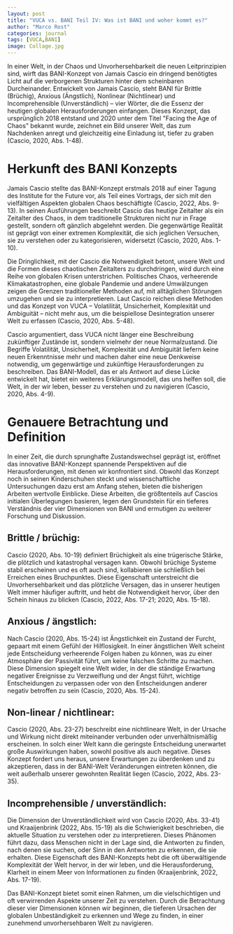 ```yaml
---
layout: post
title: "VUCA vs. BANI Teil IV: Was ist BANI und woher kommt es?"
author: "Marco Rost"
categories: journal
tags: [VUCA,BANI]
image: Collage.jpg
---
```


In einer Welt, in der Chaos und Unvorhersehbarkeit die neuen Leitprinzipien sind, wirft das BANI-Konzept von Jamais Cascio ein dringend benötigtes Licht auf die verborgenen Strukturen hinter dem scheinbaren Durcheinander. Entwickelt von Jamais Cascio, steht BANI für Brittle (Brüchig), Anxious (Ängstlich), Nonlinear (Nichtlinear) und Incomprehensible (Unverständlich) – vier Wörter, die die Essenz der heutigen globalen Herausforderungen einfangen. Dieses Konzept, das ursprünglich 2018 entstand und 2020 unter dem Titel "Facing the Age of Chaos" bekannt wurde, zeichnet ein Bild unserer Welt, das zum Nachdenken anregt und gleichzeitig eine Einladung ist, tiefer zu graben (Cascio, 2020, Abs. 1-48).

# Herkunft des BANI Konzepts
Jamais Cascio stellte das BANI-Konzept erstmals 2018 auf einer Tagung des Institute for the Future vor, als Teil eines Vortrags, der sich mit den vielfältigen Aspekten globalen Chaos beschäftigte (Cascio, 2022, Abs. 9-13). In seinen Ausführungen beschreibt Cascio das heutige Zeitalter als ein Zeitalter des Chaos, in dem traditionelle Strukturen nicht nur in Frage gestellt, sondern oft gänzlich abgelehnt werden. Die gegenwärtige Realität ist geprägt von einer extremen Komplexität, die sich jeglichen Versuchen, sie zu verstehen oder zu kategorisieren, widersetzt (Cascio, 2020, Abs. 1-10).

Die Dringlichkeit, mit der Cascio die Notwendigkeit betont, unsere Welt und die Formen dieses chaotischen Zeitalters zu durchdringen, wird durch eine Reihe von globalen Krisen unterstrichen. Politisches Chaos, verheerende Klimakatastrophen, eine globale Pandemie und andere Umwälzungen zeigen die Grenzen traditioneller Methoden auf, mit alltäglichen Störungen umzugehen und sie zu interpretieren. Laut Cascio reichen diese Methoden und das Konzept von VUCA – Volatilität, Unsicherheit, Komplexität und Ambiguität – nicht mehr aus, um die beispiellose Desintegration unserer Welt zu erfassen (Cascio, 2020, Abs. 5-48).

Cascio argumentiert, dass VUCA nicht länger eine Beschreibung zukünftiger Zustände ist, sondern vielmehr der neue Normalzustand. Die Begriffe Volatilität, Unsicherheit, Komplexität und Ambiguität liefern keine neuen Erkenntnisse mehr und machen daher eine neue Denkweise notwendig, um gegenwärtige und zukünftige Herausforderungen zu beschreiben. Das BANI-Modell, das er als Antwort auf diese Lücke entwickelt hat, bietet ein weiteres Erklärungsmodell, das uns helfen soll, die Welt, in der wir leben, besser zu verstehen und zu navigieren (Cascio, 2020, Abs. 4-9).

# Genauere Betrachtung und Definition
In einer Zeit, die durch sprunghafte Zustandswechsel geprägt ist, eröffnet das innovative BANI-Konzept spannende Perspektiven auf die Herausforderungen, mit denen wir konfrontiert sind. Obwohl das Konzept noch in seinen Kinderschuhen steckt und wissenschaftliche Untersuchungen dazu erst am Anfang stehen, bieten die bisherigen Arbeiten wertvolle Einblicke. Diese Arbeiten, die größtenteils auf Cascios initialen Überlegungen basieren, legen den Grundstein für ein tieferes Verständnis der vier Dimensionen von BANI und ermutigen zu weiterer Forschung und Diskussion.

## Brittle / brüchig: 
Cascio (2020, Abs. 10-19) definiert Brüchigkeit als eine trügerische Stärke, die plötzlich und katastrophal versagen kann. Obwohl brüchige Systeme stabil erscheinen und es oft auch sind, kollabieren sie schließlich bei Erreichen eines Bruchpunktes. Diese Eigenschaft unterstreicht die Unvorhersehbarkeit und das plötzliche Versagen, das in unserer heutigen Welt immer häufiger auftritt, und hebt die Notwendigkeit hervor, über den Schein hinaus zu blicken (Cascio, 2022, Abs. 17-21; 2020, Abs. 15-18).

## Anxious / ängstlich: 
Nach Cascio (2020, Abs. 15-24) ist Ängstlichkeit ein Zustand der Furcht, gepaart mit einem Gefühl der Hilflosigkeit. In einer ängstlichen Welt scheint jede Entscheidung verheerende Folgen haben zu können, was zu einer Atmosphäre der Passivität führt, um keine falschen Schritte zu machen. Diese Dimension spiegelt eine Welt wider, in der die ständige Erwartung negativer Ereignisse zu Verzweiflung und der Angst führt, wichtige Entscheidungen zu verpassen oder von den Entscheidungen anderer negativ betroffen zu sein (Cascio, 2020, Abs. 15-24).

## Non-linear / nichtlinear: 
Cascio (2020, Abs. 23-27) beschreibt eine nichtlineare Welt, in der Ursache und Wirkung nicht direkt miteinander verbunden oder unverhältnismäßig erscheinen. In solch einer Welt kann die geringste Entscheidung unerwartet große Auswirkungen haben, sowohl positive als auch negative. Dieses Konzept fordert uns heraus, unsere Erwartungen zu überdenken und zu akzeptieren, dass in der BANI-Welt Veränderungen eintreten können, die weit außerhalb unserer gewohnten Realität liegen (Cascio, 2022, Abs. 23-35).

## Incomprehensible / unverständlich: 
Die Dimension der Unverständlichkeit wird von Cascio (2020, Abs. 33-41) und Kraaijenbrink (2022, Abs. 15-19) als die Schwierigkeit beschrieben, die aktuelle Situation zu verstehen oder zu interpretieren. Dieses Phänomen führt dazu, dass Menschen nicht in der Lage sind, die Antworten zu finden, nach denen sie suchen, oder Sinn in den Antworten zu erkennen, die sie erhalten. Diese Eigenschaft des BANI-Konzepts hebt die oft überwältigende Komplexität der Welt hervor, in der wir leben, und die Herausforderung, Klarheit in einem Meer von Informationen zu finden (Kraaijenbrink, 2022, Abs. 17-19). 

Das BANI-Konzept bietet somit einen Rahmen, um die vielschichtigen und oft verwirrenden Aspekte unserer Zeit zu verstehen. Durch die Betrachtung dieser vier Dimensionen können wir beginnen, die tieferen Ursachen der globalen Unbeständigkeit zu erkennen und Wege zu finden, in einer zunehmend unvorhersehbaren Welt zu navigieren.
